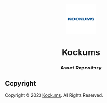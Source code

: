 <p align="center">
    <img src="https://github.com/kockums/.assets/blob/231e5870b5ee3768c97360fe04af01343d3b33d3/logo/kockums-logo_light.png" width="20%" height="20%" alt="Kockums Logo">
</p>
<h1 align='center' style='border-bottom: none;'>Kockums</h1>
<h3 align='center'>Asset Repository</h3>


## Copyright

Copyright &copy; 2023 [Kockums](https://www.kockums.nl/ "Kockums website"). All Rights Reserved.